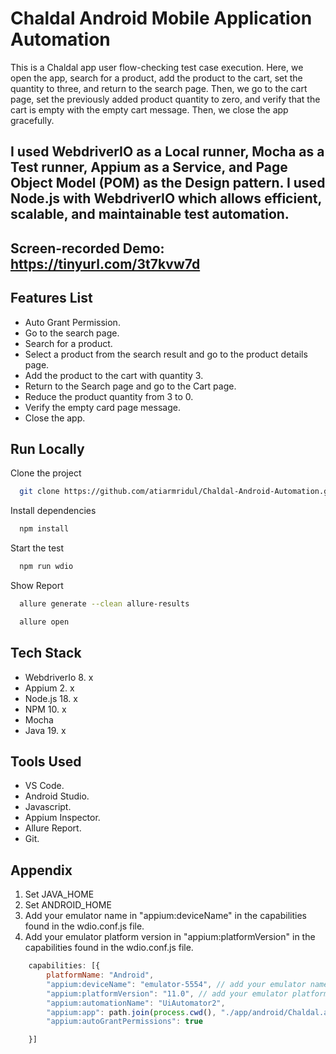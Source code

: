 # Chaldal Android Mobile Application Automation

This is a Chaldal app user flow-checking test case execution. Here, we open the app, search for a product, add the product to the cart, set the quantity to three, and return to the search page. Then, we go to the cart page, set the previously added product quantity to zero, and verify that the cart is empty with the empty cart message. Then, we close the app gracefully.

## I used WebdriverIO as a Local runner, Mocha as a Test runner, Appium as a Service, and Page Object Model (POM) as the Design pattern. I used Node.js with WebdriverIO which allows efficient, scalable, and maintainable test automation. 

## Screen-recorded Demo: https://tinyurl.com/3t7kvw7d

## Features List 

- Auto Grant Permission.
- Go to the search page.
- Search for a product.
- Select a product from the search result and go to the product details page.
- Add the product to the cart with quantity 3. 
- Return to the Search page and go to the Cart page.
- Reduce the product quantity from 3 to 0.
- Verify the empty card page message.
- Close the app.

## Run Locally

Clone the project

```bash {"id":"01J7TWY4RKEYT0E8W8P4QQK3KR"}
  git clone https://github.com/atiarmridul/Chaldal-Android-Automation.git
```

Install dependencies

```bash {"id":"01J7TWY4RKEYT0E8W8P7Q1J3BH"}
  npm install
```

Start the test

```bash {"id":"01J7TWY4RKEYT0E8W8P99KNTTW"}
  npm run wdio
```

Show Report

```bash {"id":"01J7TX353VH5ZPK2XEH83HJW23"}
  allure generate --clean allure-results
```

```bash
  allure open
```

## Tech Stack

- WebdriverIo 8. x
- Appium 2. x
- Node.js 18. x
- NPM 10. x
- Mocha
- Java 19. x

## Tools Used

- VS Code.
- Android Studio.
- Javascript.
- Appium Inspector.
- Allure Report.
- Git.

## Appendix

1. Set JAVA_HOME
2. Set ANDROID_HOME
3. Add your emulator name in "appium:deviceName" in the capabilities found in the wdio.conf.js file.
4. Add your emulator platform version in "appium:platformVersion" in the capabilities found in the wdio.conf.js file.

```javascript {"id":"01J7TWY4RMT4WSQXJ69TMKPYPV"}
    capabilities: [{
        platformName: "Android",
        "appium:deviceName": "emulator-5554", // add your emulator name here. 
        "appium:platformVersion": "11.0", // add your emulator platform version here. 
        "appium:automationName": "UiAutomator2",
        "appium:app": path.join(process.cwd(), "./app/android/Chaldal.apk"),
        "appium:autoGrantPermissions": true

    }]



```
